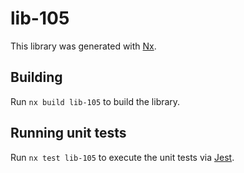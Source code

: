 # lib-105

This library was generated with [Nx](https://nx.dev).

## Building

Run `nx build lib-105` to build the library.

## Running unit tests

Run `nx test lib-105` to execute the unit tests via [Jest](https://jestjs.io).
